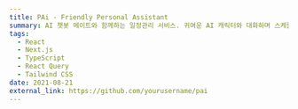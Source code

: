 ```yaml
---
title: PAi - Friendly Personal Assistant
summary: AI 챗봇 메이트와 함께하는 일정관리 서비스. 귀여운 AI 캐릭터와 대화하며 스케줄을 관리하고 개인화된 도움을 받을 수 있는 모바일 애플리케이션
tags:
  - React
  - Next.js
  - TypeScript
  - React Query
  - Tailwind CSS
date: 2021-08-21
external_link: https://github.com/yourusername/pai
---
```

